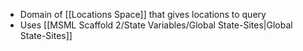 - Domain of [[Locations Space]] that gives locations to query
- Uses [[MSML Scaffold 2/State Variables/Global State-Sites|Global State-Sites]]